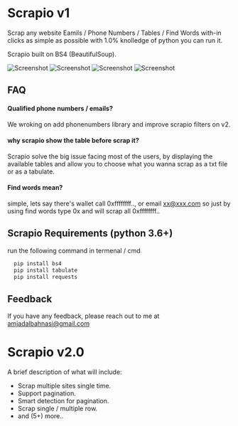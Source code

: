 
# Scrapio v1

Scrap any website Eamils / Phone Numbers / Tables / Find Words
with-in clicks as simple as possible with 1.0% knolledge of python you can run it.

Scrapio built on BS4 (BeautifulSoup).


![Screenshot](https://imgtr.ee/images/2023/06/18/YjlEn.png)
![Screenshot]([https://imgtr.ee/images/2023/06/18/YjlEn.png](https://imgtr.ee/images/2023/06/18/Yg6IR.png))
![Screenshot]([https://imgtr.ee/images/2023/06/18/YjlEn.png](https://imgtr.ee/images/2023/06/18/YgN7I.png))
![Screenshot]([https://imgtr.ee/images/2023/06/18/YjlEn.png](https://imgtr.ee/images/2023/06/18/Ygxwb.png))



## FAQ

#### Qualified phone numbers / emails?

We wroking on add phonenumbers library and improve scrapio filters on v2.

#### why scrapio show the table before scrap it?

Scrapio solve the big issue facing most of the users, by displaying the available tables and allow you to choose what you wanna scrap as a txt file or as a tabulate.

#### Find words mean?

simple, lets say there's wallet call 0xffffffff.., or email xx@xxx.com so just by using find words type 0x and will scrap all 0xffffffff..




## Scrapio Requirements (python 3.6+)

run the following command in termenal / cmd

```bash
  pip install bs4
  pip install tabulate
  pip install requests
```


## Feedback

If you have any feedback, please reach out to me at amjadalbahnasi@gmail.com


# Scrapio v2.0

A brief description of what will include: 
- Scrap multiple sites single time.
- Support pagination. 
- Smart detection for pagination.
- Scrap single / multiple row.
- and (5+) more..

